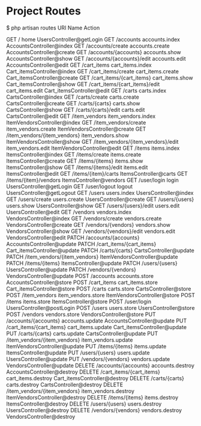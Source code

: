 Project Routes
==============================

$ php artisan routes
URI                                      Name                    Action

GET /                                    home                    UsersController@getLogin
GET /accounts                            accounts.index          AccountsController@index
GET /accounts/create                     accounts.create         AccountsController@create
GET /accounts/{accounts}                 accounts.show           AccountsController@show
GET /accounts/{accounts}/edit            accounts.edit           AccountsController@edit
GET /cart_items                          cart_items.index        Cart_itemsController@index
GET /cart_items/create                   cart_items.create       Cart_itemsController@create
GET /cart_items/{cart_items}             cart_items.show         Cart_itemsController@show
GET /cart_items/{cart_items}/edit        cart_items.edit         Cart_itemsController@edit
GET /carts                               carts.index             CartsController@index
GET /carts/create                        carts.create            CartsController@create
GET /carts/{carts}                       carts.show              CartsController@show
GET /carts/{carts}/edit                  carts.edit              CartsController@edit
GET /item_vendors                        item_vendors.index      ItemVendorsController@index
GET /item_vendors/create                 item_vendors.create     ItemVendorsController@create
GET /item_vendors/{item_vendors}         item_vendors.show       ItemVendorsController@show
GET /item_vendors/{item_vendors}/edit    item_vendors.edit       ItemVendorsController@edit
GET /items                               items.index             ItemsController@index
GET /items/create                        items.create            ItemsController@create
GET /items/{items}                       items.show              ItemsController@show
GET /items/{items}/edit                  items.edit              ItemsController@edit
GET /items/{item}/carts                                          ItemsController@carts
GET /items/{item}/vendors                                        ItemsController@vendors
GET /user/login                          login                   UsersController@getLogin
GET /user/logout                         logout                  UsersController@getLogout
GET /users                               users.index             UsersController@index
GET /users/create                        users.create            UsersController@create
GET /users/{users}                       users.show              UsersController@show
GET /users/{users}/edit                  users.edit              UsersController@edit
GET /vendors                             vendors.index           VendorsController@index
GET /vendors/create                      vendors.create          VendorsController@create
GET /vendors/{vendors}                   vendors.show            VendorsController@show
GET /vendors/{vendors}/edit              vendors.edit            VendorsController@edit
PATCH /accounts/{accounts}                                       AccountsController@update
PATCH /cart_items/{cart_items}                                   Cart_itemsController@update
PATCH /carts/{carts}                                             CartsController@update
PATCH /item_vendors/{item_vendors}                               ItemVendorsController@update
PATCH /items/{items}                                             ItemsController@update
PATCH /users/{users}                                             UsersController@update
PATCH /vendors/{vendors}                                         VendorsController@update
POST /accounts                           accounts.store          AccountsController@store
POST /cart_items                         cart_items.store        Cart_itemsController@store
POST /carts                              carts.store             CartsController@store
POST /item_vendors                       item_vendors.store      ItemVendorsController@store
POST /items                              items.store             ItemsController@store
POST /user/login                                                 UsersController@postLogin
POST /users                              users.store             UsersController@store
POST /vendors                            vendors.store           VendorsController@store
PUT /accounts/{accounts}                 accounts.update         AccountsController@update
PUT /cart_items/{cart_items}             cart_items.update       Cart_itemsController@update
PUT /carts/{carts}                       carts.update            CartsController@update
PUT /item_vendors/{item_vendors}         item_vendors.update     ItemVendorsController@update
PUT /items/{items}                       items.update            ItemsController@update
PUT /users/{users}                       users.update            UsersController@update
PUT /vendors/{vendors}                   vendors.update          VendorsController@update
DELETE /accounts/{accounts}              accounts.destroy        AccountsController@destroy
DELETE /cart_items/{cart_items}          cart_items.destroy      Cart_itemsController@destroy
DELETE /carts/{carts}                    carts.destroy           CartsController@destroy
DELETE /item_vendors/{item_vendors}      item_vendors.destroy    ItemVendorsController@destroy
DELETE /items/{items}                    items.destroy           ItemsController@destroy
DELETE /users/{users}                    users.destroy           UsersController@destroy
DELETE /vendors/{vendors}                vendors.destroy         VendorsController@destroy
